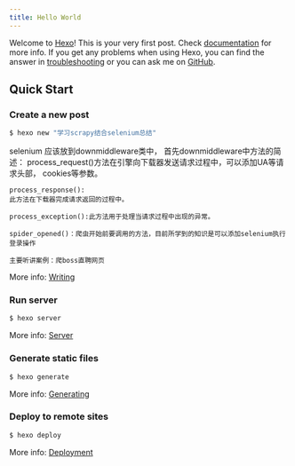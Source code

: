 ```yaml
---
title: Hello World
---
```

Welcome to [Hexo](https://hexo.io/)! This is your very first post. Check [documentation](https://hexo.io/docs/) for more info. If you get any problems when using Hexo, you can find the answer in [troubleshooting](https://hexo.io/docs/troubleshooting.html) or you can ask me on [GitHub](https://github.com/hexojs/hexo/issues).

## Quick Start

### Create a new post

``` bash
$ hexo new "学习scrapy结合selenium总结"
```
selenium 应该放到downmiddleware类中，
	首先downmiddleware中方法的简述：
	process_request()方法在引擎向下载器发送请求过程中，可以添加UA等请求头部，
		cookies等参数。
		
	process_response():
	此方法在下载器完成请求返回的过程中。
	
	process_exception():此方法用于处理当请求过程中出现的异常。

	spider_opened()：爬虫开始前要调用的方法，目前所学到的知识是可以添加selenium执行登录操作

	主要听讲案例：爬boss直聘网页
More info: [Writing](https://hexo.io/docs/writing.html)

### Run server

``` bash
$ hexo server
```

More info: [Server](https://hexo.io/docs/server.html)

### Generate static files

``` bash
$ hexo generate
```

More info: [Generating](https://hexo.io/docs/generating.html)

### Deploy to remote sites

``` bash
$ hexo deploy
```

More info: [Deployment](https://hexo.io/docs/one-command-deployment.html)
